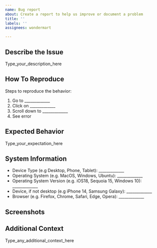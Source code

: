 ```yaml
---
name: Bug report
about: Create a report to help us improve or document a problem
title: ''
labels: ''
assignees: wondermart

---
```


<!-- Thanks for reporting an issue! Bug reports help us improve and are critical to the development process. Please use this template to report your issue. Edit the text below, and feel free to delete any sections that are not relevant. -->

## Describe the Issue
<!-- Plase try to provide a clear and concise description of what the problem is. -->

Type_your_description_here

## How To Reproduce

Steps to reproduce the behavior:
<!-- Describe how we can see the issue for ourselves. Edit or delete the steps below as needed. -->
1. Go to _____________
2. Click on _____________
3. Scroll down to _____________
4. See error

## Expected Behavior
<!-- If necessary, describe what you expected to happen instead. -->

Type_your_expectation_here

## System Information
<!-- If necessary, share information about the system you were using when you saw the error. -->
<!-- Leave blank if you are not sure. -->
<!-- Delete any lines that are irrelevant. -->

 - Device Type (e.g Desktop, Phone, Tablet): _____________
 - Operating System (e.g. MacOS, Windows, Ubuntu): _____________
 - Operating System Version (e.g. iOS18, Sequoia 15, Windows 10): _____________
 - Device, if not desktop (e.g iPhone 14, Samsung Galaxy): _____________
 - Browser (e.g. Firefox, Chrome, Safari, Edge, Opera): _____________


## Screenshots
<!-- If applicable, add screenshots to help explain your problem. -->
<!-- Drag images into this description area to upload. -->

## Additional Context
<!-- Anything else we should know? Add any other context about the problem here. -->

Type_any_additional_context_here
